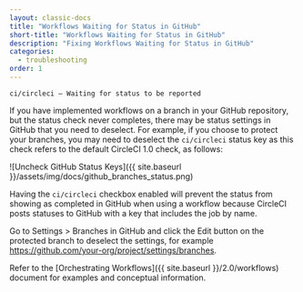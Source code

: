 ```yaml
---
layout: classic-docs
title: "Workflows Waiting for Status in GitHub"
short-title: "Workflows Waiting for Status in GitHub"
description: "Fixing Workflows Waiting for Status in GitHub"
categories:
  - troubleshooting
order: 1
---
```

`ci/circleci — Waiting for status to be reported`

If you have implemented workflows on a branch in your GitHub repository, but the status check never completes, there may be status settings in GitHub that you need to deselect. For example, if you choose to protect your branches, you may need to deselect the `ci/circleci` status key as this check refers to the default CircleCI 1.0 check, as follows:

![Uncheck GitHub Status Keys]({{ site.baseurl }}/assets/img/docs/github_branches_status.png)

Having the `ci/circleci` checkbox enabled will prevent the status from showing as completed in GitHub when using a workflow because CircleCI posts statuses to GitHub with a key that includes the job by name.

Go to Settings > Branches in GitHub and click the Edit button on the protected branch to deselect the settings, for example https://github.com/your-org/project/settings/branches.

Refer to the [Orchestrating Workflows]({{ site.baseurl }}/2.0/workflows) document for examples and conceptual information.